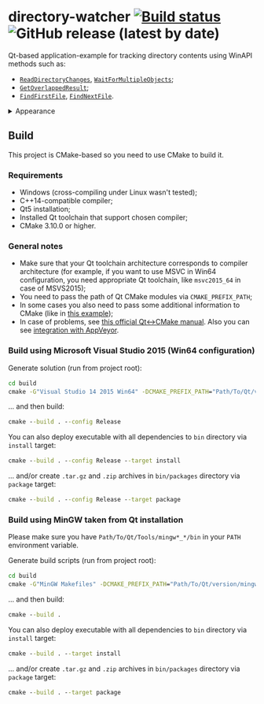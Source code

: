 # directory-watcher [![Build status](https://ci.appveyor.com/api/projects/status/3x26930cxx7c6ykc/branch/master?svg=true)](https://ci.appveyor.com/project/NikitkoCent/directory-watcher/branch/master) ![GitHub release (latest by date)](https://img.shields.io/github/v/release/NikitkoCent/directory-watcher)
Qt-based application-example for tracking directory contents using WinAPI methods such as:
* [`ReadDirectoryChanges`](https://docs.microsoft.com/en-us/windows/win32/api/winbase/nf-winbase-readdirectorychangesw), [`WaitForMultipleObjects`](https://docs.microsoft.com/en-us/windows/win32/api/synchapi/nf-synchapi-waitformultipleobjects);
* [`GetOverlappedResult`](https://docs.microsoft.com/en-us/windows/win32/api/ioapiset/nf-ioapiset-getoverlappedresult);
* [`FindFirstFile`](https://docs.microsoft.com/en-us/windows/win32/api/fileapi/nf-fileapi-findfirstfilea), [`FindNextFile`](https://docs.microsoft.com/en-us/windows/win32/api/fileapi/nf-fileapi-findnextfilea).

<details>
<summary>Appearance</summary>

![Appearance](resources/example.png "Appearance")

</details>

## Build
This project is CMake-based so you need to use CMake to build it.

### Requirements
* Windows (cross-compiling under Linux wasn't tested);
* C++14-compatible compiler;
* Qt5 installation;
* Installed Qt toolchain that support chosen compiler;
* CMake 3.10.0 or higher.

### General notes
* Make sure that your Qt toolchain architecture corresponds to compiler architecture (for example, if you want to use MSVC in Win64 configuration, you need appropriate Qt toolchain, like `msvc2015_64` in case of MSVS2015);
* You need to pass the path of Qt CMake modules via `CMAKE_PREFIX_PATH`;
* In some cases you also need to pass some additional information to CMake (like in [this example](#build-using-mingw-taken-from-qt-installation));
* In case of problems, see [this official Qt<->CMake manual](https://doc.qt.io/qt-5/cmake-manual.html). Also you can see [integration with AppVeyor](https://github.com/NikitkoCent/directory-watcher/blob/master/.appveyor.yml).

### Build using Microsoft Visual Studio 2015 (Win64 configuration)
Generate solution (run from project root):
```bat
cd build
cmake -G"Visual Studio 14 2015 Win64" -DCMAKE_PREFIX_PATH="Path/To/Qt/version/msvc2015_64/lib/cmake/Qt5" ..
```
... and then build:
```bat
cmake --build . --config Release
```

You can also deploy executable with all dependencies to `bin` directory via `install` target:
```bat
cmake --build . --config Release --target install
```

... and/or create `.tar.gz` and `.zip` archives in `bin/packages` directory via `package` target:
```bat
cmake --build . --config Release --target package
```

### Build using MinGW taken from Qt installation
Please make sure you have `Path/To/Qt/Tools/mingw*_*/bin` in your `PATH` environment variable.

Generate build scripts (run from project root):
```bat
cd build
cmake -G"MinGW Makefiles" -DCMAKE_PREFIX_PATH="Path/To/Qt/version/mingw*_*/lib/cmake/Qt5" -DCMAKE_MAKE_PROGRAM="Path/To/Qt/Tools/mingw*_*/bin/mingw32-make.exe" -DCMAKE_BUILD_TYPE=Release ..
```

... and then build:
```bat
cmake --build .
```

You can also deploy executable with all dependencies to `bin` directory via `install` target:
```bat
cmake --build . --target install
```

... and/or create `.tar.gz` and `.zip` archives in `bin/packages` directory via `package` target:
```bat
cmake --build . --target package
```
